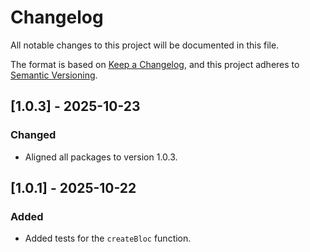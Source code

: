 # Changelog

All notable changes to this project will be documented in this file.

The format is based on [Keep a Changelog](https://keepachangelog.com/en/1.0.0/),
and this project adheres to [Semantic Versioning](https://semver.org/spec/v2.0.0.html).

## [1.0.3] - 2025-10-23

### Changed
- Aligned all packages to version 1.0.3.

## [1.0.1] - 2025-10-22

### Added
- Added tests for the `createBloc` function.
